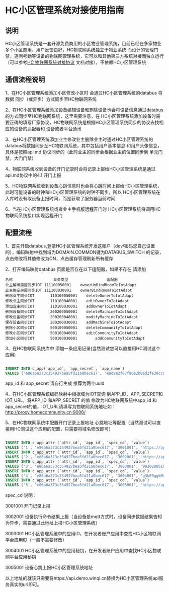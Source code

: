 # HC小区管理系统对接使用指南

## 说明
HC小区管理系统是一套开源免费商用的小区物业管理系统，目前已经在多家物业多个小区商用，用户反馈良好，HC物联网系统独立于物业系统
而设计的管理门禁，道闸考勤等设备的物联网管理系统，它可以和其他第三方系统对接而独立运行（可以参考[HC 物联网系统对接协议](https://gitee.com/java110/MicroCommunityThings/blob/master/back/docs/api.md) 文档对接），不依赖HC小区管理系统

## 通信流程说明

1、在HC小区管理系统添加小区修改小区时 会通过HC小区管理系统的databus 将数据 同步（或异步）方式同步至HC物联网系统

2、在HC小区管理系统添加设备编辑设备和删除设备也会将设备信息通过databus 的方式同步至HC物联网系统，这里需要注意，在
HC小区管理系统添加设备时需要正确的填写厂家协议，HC物联网系统是根据HC小区管理系统同步的协议去找相应的设备的适配器和
设备或者平台通讯

3、在HC小区管理系统添加业主修改业主删除业主时通过HC小区管理系统的databus将数据同步至HC物联网系统，其中包括用户基本信息
和用户头像信息，具体是按照api.md 协议同步的（此时业主的同步会根据业主的位置同步到 单元门禁，大门门禁）

4、物联网系统收到设备的开门记录时会将记录上报给HC小区管理系统是通过api.md协议中的4.1 开门上报

5、HC物联网系统收到设备心跳信息时也会将心跳时间上报给HC小区管理系统，此时可能设备的时钟和HC小区管理系统的时钟不同步，所以
HC小区管理系统在入库时没有取设备上报时间，而是获取了服务器当前时间

6、当在HC小区管理系统或者业主手机版远程开门时 HC小区管理系统将调用HC物联网系统接口实现远程开门

## 配置流程

1、首先开启databus,登录HC小区管理系统开发这账户（dev/密码您自己设置的），编码映射中找到域为DOMAIN.COMMON键为DATABUS_SWITCH
的记录，点击修改将其值修改为ON，点击缓存管理刷新所有缓存

2、打开编码映射databus 页面是否存在以下适配器，如果不存在 请添加

```
名称	                业务类型	             适配器
业主解绑房屋同步IOT	111100050001	ownerUnBindRoomToIotAdapt
业主绑定房屋同步IOT	111100030001	ownerBindRoomToIotAdapt
删除业主同步IOT		110100050001	deleteOwnerToIotAdapt
修改业主同步IOT		110100040001	editOwnerToIotAdapt
添加业主同步IOT		110100030001	addOwnerToIotAdapt
删除设备同步IOT		200200050001	deleteMachineToIotAdapt
修改设备同步IOT		200200040001	modifyMachineToIotAdapt
保存设备同步IOT		200200030001	addMachineToIotAdapt
删除小区同步IOT		500100050001	deleteCommunityToIotAdapt
修改小区同步IOT		500100040001	editCommunityToIotAdapt
添加小区同步IOT	    500100030001	    addCommunityToIotAdapt

```

3、在HC物联网系统库中 添加一条应用记录(当然测试您可以直接用HC测试这个应用)

```sql

INSERT INTO c_app(`app_id`, `app_secret`, `app_name`)
VALUES ('e86a6a373c354927bea5fd21a0bec617', 'ead9a2f67f96e2b8ed2fe38cc9709463', 'HC测试');
```

app_id 和 app_secret 请自行生成 推荐为两个uuId

4、在HC小区管理系统编码映射中根据域为IOT查询 到APP_ID、APP_SECRET和IOT_URL，将APP_ID 和APP_SECRET 的值
修改为HC物联网系统中app_id 和 app_secret的值，IOT_URL请填写为物联网系统地址如：http://proxy.homecommunity.cn:9006/

5、在HC物联网系统中配置开门记录上报地址 心跳地址等配置（当然测试可以直接用HC测试这个应用的配置，只需要将域名修改即可）

```sql

INSERT INTO c_app_attr (`attr_id`, `app_id`, `spec_cd`, `value`)
VALUES ('1', 'e86a6a373c354927bea5fd21a0bec617', '3001001', 'https://api.demo.winqi.cn/api/machine/openDoorLog');
INSERT INTO c_app_attr (`attr_id`, `app_id`, `spec_cd`, `value`)
VALUES ('2', 'e86a6a373c354927bea5fd21a0bec617', '3002001', 'https://api.demo.winqi.cn/api/machine/cmdResult');
INSERT INTO c_app_attr (`attr_id`, `app_id`, `spec_cd`, `value`)
VALUES ('3', 'e86a6a373c354927bea5fd21a0bec617', '3003001', '992020051967020024');
INSERT INTO c_app_attr (`attr_id`, `app_id`, `spec_cd`, `value`)
VALUES ('4', 'e86a6a373c354927bea5fd21a0bec617', '3004001', 'g3kE9ggkM4Jqrs576rJS0CYg7dbtMXPT');
INSERT INTO c_app_attr (`attr_id`, `app_id`, `spec_cd`, `value`)
VALUES ('5', 'e86a6a373c354927bea5fd21a0bec617', '3005001', 'https://api.demo.winqi.cn/api/machine/heartbeat');

```
spec_cd 说明：

3001001 开门记录上报

3002001 设备执行命令结果上报（当设备是mqtt方式时，设备同步数据结果告知为异步，需要通过此地址上报HC小区管理系统）

3003001 HC小区管理系统中的应用ID，在开发者账户应用中查找HC小区物联网平台应用ID（一般不需要修改）

3004001 HC小区管理系统中的应用秘钥，在开发者账户应用中查找HC小区物联网平台应用秘钥

3005001 设备心跳上报HC小区管理系统地址

以上地址的就该只需要将https://api.demo.winqi.cn替换为HC小区管理系统api服务真实的url即可。



